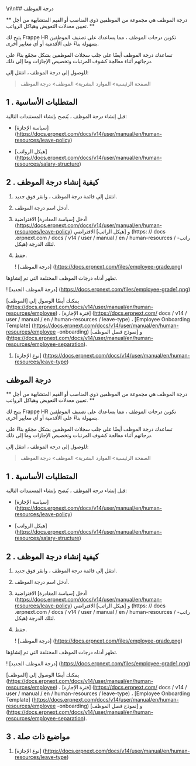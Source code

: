 \n\n## درجة الموظف

** درجة الموظف هي مجموعة من الموظفين ذوي المناصب أو القيم المتشابهة من أجل تعيين معدلات التعويض وهياكل الرواتب. **

يتيح لك Frappe HR تكوين درجات الموظف ، مما يساعدك على تصنيف الموظفين بسهولة بناءً على الأقدمية أو أي معايير أخرى.

تساعدك درجة الموظف أيضًا على جلب سجلات الموظفين بشكل مجمّع بناءً على درجاتهم أثناء معالجة كشوف المرتبات وتخصيص الإجازات وما إلى ذلك.

للوصول إلى درجة الموظف ، انتقل إلى:

> الصفحة الرئيسية> الموارد البشرية> الموظف> درجة الموظف

## 1 \. المتطلبات الأساسية

قبل إنشاء درجة الموظف ، يُنصح بإنشاء المستندات التالية:

* [سياسة الإجازة] (https://docs.erpnext.com/docs/v14/user/manual/en/human-resources/leave-policy)
    
* [هيكل الرواتب] (https://docs.erpnext.com/docs/v14/user/manual/en/human-resources/salary-structure)
    

## 2 \. كيفية إنشاء درجة الموظف

1. انتقل إلى قائمة درجة الموظف ، وانقر فوق جديد.
    
2. أدخل اسم درجة الموظف.
    
3. أدخل [سياسة المغادرة] الافتراضية (https://docs.erpnext.com/docs/v14/user/manual/en/human-resources/leave-policy) و [هيكل الراتب] الافتراضي (https: // docs .erpnext.com / docs / v14 / user / manual / en / human-resources / راتب-هيكل) لتلك الدرجة.
    
4. حفظ.
    
    ! [درجة الموظف] (https://docs.erpnext.com/files/employee-grade.png)
    

تظهر أدناه درجات الموظف المختلفة التي تم إنشاؤها.

! [درجة الموظف الجديد] (https://docs.erpnext.com/files/employee-grade1.png)

يمكنك أيضًا الوصول إلى [الموظف] (https://docs.erpnext.com/docs/v14/user/manual/en/human-resources/employee) ، [فترة الإجازة] (https://docs.erpnext.com/ docs / v14 / user / manual / en / human-resources / leave-type) ، [Employee Onboarding Template] (https://docs.erpnext.com/docs/v14/user/manual/en/human-resources/employee -onboarding) و [نموذج فصل الموظف] (https://docs.erpnext.com/docs/v14/user/manual/en/human-resources/employee-separation).

1. [نوع الإجازة] (https://docs.erpnext.com/docs/v14/user/manual/en/human-resources/leave-type)
    

## درجة الموظف

** درجة الموظف هي مجموعة من الموظفين ذوي المناصب أو القيم المتشابهة من أجل تعيين معدلات التعويض وهياكل الرواتب. **

يتيح لك Frappe HR تكوين درجات الموظف ، مما يساعدك على تصنيف الموظفين بسهولة بناءً على الأقدمية أو أي معايير أخرى.

تساعدك درجة الموظف أيضًا على جلب سجلات الموظفين بشكل مجمّع بناءً على درجاتهم أثناء معالجة كشوف المرتبات وتخصيص الإجازات وما إلى ذلك.

للوصول إلى درجة الموظف ، انتقل إلى:

> الصفحة الرئيسية> الموارد البشرية> الموظف> درجة الموظف

## 1 \. المتطلبات الأساسية

قبل إنشاء درجة الموظف ، يُنصح بإنشاء المستندات التالية:

* [سياسة الإجازة] (https://docs.erpnext.com/docs/v14/user/manual/en/human-resources/leave-policy)
    
* [هيكل الرواتب] (https://docs.erpnext.com/docs/v14/user/manual/en/human-resources/salary-structure)
    

## 2 \. كيفية إنشاء درجة الموظف

1. انتقل إلى قائمة درجة الموظف ، وانقر فوق جديد.
    
2. أدخل اسم درجة الموظف.
    
3. أدخل [سياسة المغادرة] الافتراضية (https://docs.erpnext.com/docs/v14/user/manual/en/human-resources/leave-policy) و [هيكل الراتب] الافتراضي (https: // docs .erpnext.com / docs / v14 / user / manual / en / human-resources / راتب-هيكل) لتلك الدرجة.
    
4. حفظ.
    
    ! [درجة الموظف] (https://docs.erpnext.com/files/employee-grade.png)
    

تظهر أدناه درجات الموظف المختلفة التي تم إنشاؤها.

! [درجة الموظف الجديد] (https://docs.erpnext.com/files/employee-grade1.png)

يمكنك أيضًا الوصول إلى [الموظف] (https://docs.erpnext.com/docs/v14/user/manual/en/human-resources/employee) ، [فترة الإجازة] (https://docs.erpnext.com/ docs / v14 / user / manual / en / human-resources / leave-type) ، [Employee Onboarding Template] (https://docs.erpnext.com/docs/v14/user/manual/en/human-resources/employee -onboarding) و [نموذج فصل الموظف] (https://docs.erpnext.com/docs/v14/user/manual/en/human-resources/employee-separation).

## 3 \. مواضيع ذات صلة

1. [نوع الإجازة] (https://docs.erpnext.com/docs/v14/user/manual/en/human-resources/leave-type)